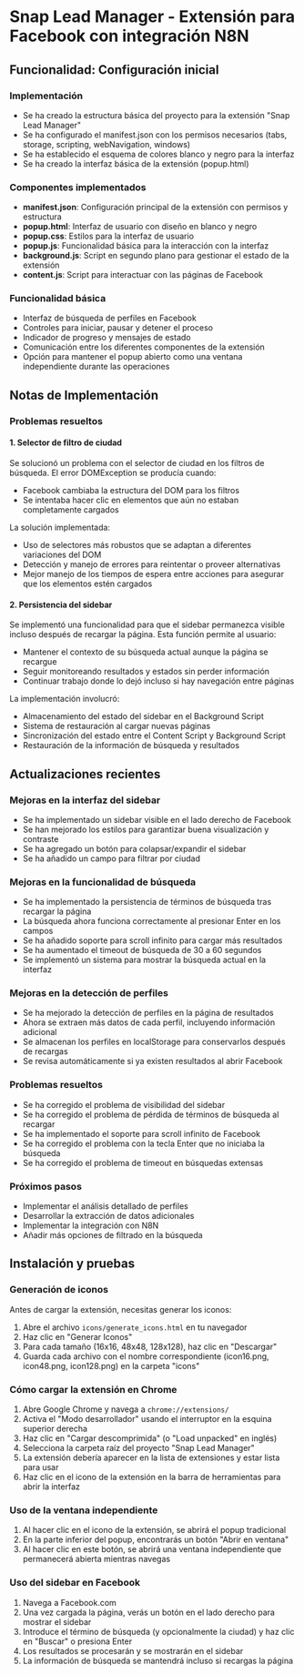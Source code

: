 # Snap Lead Manager - Extensión para Facebook con integración N8N

## Funcionalidad: Configuración inicial

### Implementación
- Se ha creado la estructura básica del proyecto para la extensión "Snap Lead Manager"
- Se ha configurado el manifest.json con los permisos necesarios (tabs, storage, scripting, webNavigation, windows)
- Se ha establecido el esquema de colores blanco y negro para la interfaz
- Se ha creado la interfaz básica de la extensión (popup.html)

### Componentes implementados
- **manifest.json**: Configuración principal de la extensión con permisos y estructura
- **popup.html**: Interfaz de usuario con diseño en blanco y negro
- **popup.css**: Estilos para la interfaz de usuario
- **popup.js**: Funcionalidad básica para la interacción con la interfaz
- **background.js**: Script en segundo plano para gestionar el estado de la extensión
- **content.js**: Script para interactuar con las páginas de Facebook

### Funcionalidad básica
- Interfaz de búsqueda de perfiles en Facebook
- Controles para iniciar, pausar y detener el proceso
- Indicador de progreso y mensajes de estado
- Comunicación entre los diferentes componentes de la extensión
- Opción para mantener el popup abierto como una ventana independiente durante las operaciones

## Notas de Implementación

### Problemas resueltos

#### 1. Selector de filtro de ciudad
Se solucionó un problema con el selector de ciudad en los filtros de búsqueda. El error DOMException se producía cuando:
- Facebook cambiaba la estructura del DOM para los filtros
- Se intentaba hacer clic en elementos que aún no estaban completamente cargados

La solución implementada:
- Uso de selectores más robustos que se adaptan a diferentes variaciones del DOM
- Detección y manejo de errores para reintentar o proveer alternativas
- Mejor manejo de los tiempos de espera entre acciones para asegurar que los elementos estén cargados

#### 2. Persistencia del sidebar
Se implementó una funcionalidad para que el sidebar permanezca visible incluso después de recargar la página.
Esta función permite al usuario:
- Mantener el contexto de su búsqueda actual aunque la página se recargue
- Seguir monitoreando resultados y estados sin perder información
- Continuar trabajo donde lo dejó incluso si hay navegación entre páginas

La implementación involucró:
- Almacenamiento del estado del sidebar en el Background Script
- Sistema de restauración al cargar nuevas páginas
- Sincronización del estado entre el Content Script y Background Script
- Restauración de la información de búsqueda y resultados

## Actualizaciones recientes

### Mejoras en la interfaz del sidebar
- Se ha implementado un sidebar visible en el lado derecho de Facebook
- Se han mejorado los estilos para garantizar buena visualización y contraste
- Se ha agregado un botón para colapsar/expandir el sidebar
- Se ha añadido un campo para filtrar por ciudad

### Mejoras en la funcionalidad de búsqueda
- Se ha implementado la persistencia de términos de búsqueda tras recargar la página
- La búsqueda ahora funciona correctamente al presionar Enter en los campos
- Se ha añadido soporte para scroll infinito para cargar más resultados
- Se ha aumentado el timeout de búsqueda de 30 a 60 segundos
- Se implementó un sistema para mostrar la búsqueda actual en la interfaz

### Mejoras en la detección de perfiles
- Se ha mejorado la detección de perfiles en la página de resultados
- Ahora se extraen más datos de cada perfil, incluyendo información adicional
- Se almacenan los perfiles en localStorage para conservarlos después de recargas
- Se revisa automáticamente si ya existen resultados al abrir Facebook

### Problemas resueltos
- Se ha corregido el problema de visibilidad del sidebar
- Se ha corregido el problema de pérdida de términos de búsqueda al recargar
- Se ha implementado el soporte para scroll infinito de Facebook
- Se ha corregido el problema con la tecla Enter que no iniciaba la búsqueda
- Se ha corregido el problema de timeout en búsquedas extensas

### Próximos pasos
- Implementar el análisis detallado de perfiles
- Desarrollar la extracción de datos adicionales
- Implementar la integración con N8N
- Añadir más opciones de filtrado en la búsqueda

## Instalación y pruebas

### Generación de iconos
Antes de cargar la extensión, necesitas generar los iconos:
1. Abre el archivo `icons/generate_icons.html` en tu navegador
2. Haz clic en "Generar Iconos"
3. Para cada tamaño (16x16, 48x48, 128x128), haz clic en "Descargar"
4. Guarda cada archivo con el nombre correspondiente (icon16.png, icon48.png, icon128.png) en la carpeta "icons"

### Cómo cargar la extensión en Chrome
1. Abre Google Chrome y navega a `chrome://extensions/`
2. Activa el "Modo desarrollador" usando el interruptor en la esquina superior derecha
3. Haz clic en "Cargar descomprimida" (o "Load unpacked" en inglés)
4. Selecciona la carpeta raíz del proyecto "Snap Lead Manager"
5. La extensión debería aparecer en la lista de extensiones y estar lista para usar
6. Haz clic en el icono de la extensión en la barra de herramientas para abrir la interfaz

### Uso de la ventana independiente
1. Al hacer clic en el icono de la extensión, se abrirá el popup tradicional
2. En la parte inferior del popup, encontrarás un botón "Abrir en ventana"
3. Al hacer clic en este botón, se abrirá una ventana independiente que permanecerá abierta mientras navegas

### Uso del sidebar en Facebook
1. Navega a Facebook.com
2. Una vez cargada la página, verás un botón en el lado derecho para mostrar el sidebar
3. Introduce el término de búsqueda (y opcionalmente la ciudad) y haz clic en "Buscar" o presiona Enter
4. Los resultados se procesarán y se mostrarán en el sidebar
5. La información de búsqueda se mantendrá incluso si recargas la página